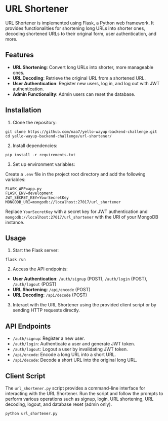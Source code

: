 # URL Shortener

URL Shortener is implemented using Flask, a Python web framework. It provides functionalities for shortening long URLs into shorter ones, decoding shortened URLs to their original form, user authentication, and more.

## Features

- **URL Shortening**: Convert long URLs into shorter, more manageable ones.
- **URL Decoding**: Retrieve the original URL from a shortened URL.
- **User Authentication**: Register new users, log in, and log out with JWT authentication.
- **Admin Functionality**: Admin users can reset the database.

## Installation

1. Clone the repository:

```
git clone https://github.com/naa7/yello-wayup-backend-challenge.git
cd yello-wayup-backend-challenge/url-shortener/
```

2. Install dependencies:

```
pip install -r requirements.txt
```

3. Set up environment variables:

Create a `.env` file in the project root directory and add the following variables:

```
FLASK_APP=app.py
FLASK_ENV=development
JWT_SECRET_KEY=YourSecretKey
MONGODB_URI=mongodb://localhost:27017/url_shortener
```

Replace `YourSecretKey` with a secret key for JWT authentication and `mongodb://localhost:27017/url_shortener` with the URI of your MongoDB instance.

## Usage

1. Start the Flask server:

```
flask run
```

2. Access the API endpoints:

- **User Authentication**: `/auth/signup` (POST), `/auth/login` (POST), `/auth/logout` (POST)
- **URL Shortening**: `/api/encode` (POST)
- **URL Decoding**: `/api/decode` (POST)

3. Interact with the URL Shortener using the provided client script or by sending HTTP requests directly.

## API Endpoints

- `/auth/signup`: Register a new user.
- `/auth/login`: Authenticate a user and generate JWT token.
- `/auth/logout`: Logout a user by invalidating JWT token.
- `/api/encode`: Encode a long URL into a short URL.
- `/api/decode`: Decode a short URL into the original long URL.

## Client Script

The `url_shortener.py` script provides a command-line interface for interacting with the URL Shortener. Run the script and follow the prompts to perform various operations such as signup, login, URL shortening, URL decoding, logout, and database reset (admin only).

```
python url_shortener.py
```
